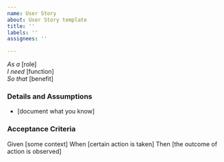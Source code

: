 ```yaml
---
name: User Story
about: User Story template
title: ''
labels: ''
assignees: ''

---
```


*As a* [role]  
 *I need* [function]  
 *So that* [benefit]  
   
 ### Details and Assumptions
 * [document what you know]
   
 ### Acceptance Criteria  
   
 
 Given [some context]
 When [certain action is taken]
 Then [the outcome of action is observed]
